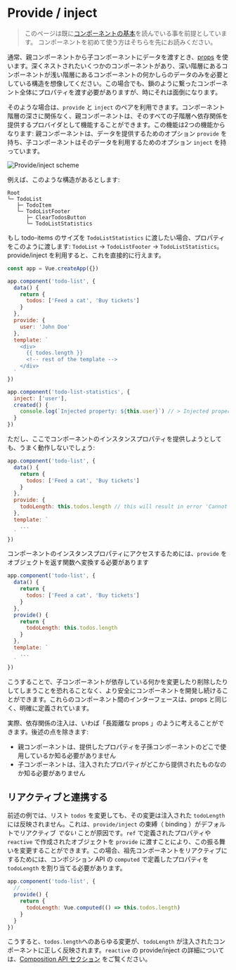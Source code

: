 # Provide / inject

> このページは既に[コンポーネントの基本](component-basics.md)を読んでいる事を前提としています。 コンポーネントを初めて使う方はそちらを先にお読みください。

通常、親コンポーネントから子コンポーネントにデータを渡すとき、[props](component-props.md) を使います。深くネストされたいくつかのコンポーネントがあり、深い階層にあるコンポーネントが浅い階層にあるコンポーネントの何かしらのデータのみを必要としている構造を想像してください。この場合でも、鎖のように繋ったコンポーネント全体にプロパティを渡す必要がありますが、時にそれは面倒になります。

そのような場合は、`provide` と `inject` のペアを利用できます。コンポーネント階層の深さに関係なく、親コンポーネントは、そのすべての子階層へ依存関係を提供するプロバイダとして機能することができます。この機能は2つの機能からなります:
親コンポーネントは、データを提供するためのオプション `provide` を持ち、子コンポーネントはそのデータを利用するためのオプション `inject` を持っています。

![Provide/inject scheme](/images/components_provide.png)

例えば、このような構造があるとします:

```
Root
└─ TodoList
   ├─ TodoItem
   └─ TodoListFooter
      ├─ ClearTodosButton
      └─ TodoListStatistics
```

もし todo-items のサイズを `TodoListStatistics` に渡したい場合、プロパティをこのように渡します: `TodoList` → `TodoListFooter` → `TodoListStatistics`。provide/inject を利用すると、これを直接的に行えます。

```js
const app = Vue.createApp({})

app.component('todo-list', {
  data() {
    return {
      todos: ['Feed a cat', 'Buy tickets']
    }
  },
  provide: {
    user: 'John Doe'
  },
  template: `
    <div>
      {{ todos.length }}
      <!-- rest of the template -->
    </div>
  `
})

app.component('todo-list-statistics', {
  inject: ['user'],
  created() {
    console.log(`Injected property: ${this.user}`) // > Injected property: John Doe
  }
})
```

ただし、ここでコンポーネントのインスタンスプロパティを提供しようとしても、うまく動作しないでしょう:

```js
app.component('todo-list', {
  data() {
    return {
      todos: ['Feed a cat', 'Buy tickets']
    }
  },
  provide: {
    todoLength: this.todos.length // this will result in error 'Cannot read property 'length' of undefined`
  },
  template: `
    ...
  `
})
```

コンポーネントのインスタンスプロパティにアクセスするためには、`provide` をオブジェクトを返す関数へ変換する必要があります

```js
app.component('todo-list', {
  data() {
    return {
      todos: ['Feed a cat', 'Buy tickets']
    }
  },
  provide() {
    return {
      todoLength: this.todos.length
    }
  },
  template: `
    ...
  `
})
```

こうすることで、子コンポーネントが依存している何かを変更したり削除したりしてしまうことを恐れることなく、より安全にコンポーネントを開発し続けることができます。これらのコンポーネント間のインターフェースは、props と同じく、明確に定義されています。

実際、依存関係の注入は、いわば「長距離な props 」のように考えることができます。後述の点を除きます:

- 親コンポーネントは、提供したプロパティを子孫コンポーネントのどこで使用しているか知る必要がありません
- 子コンポーネントは、注入されたプロパティがどこから提供されたものなのか知る必要がありません

## リアクティブと連携する

前述の例では、リスト `todos` を変更しても、その変更は注入された `todoLength` には反映されません。これは、`provide/inject` の束縛（ binding ）がデフォルトでリアクティブ _でない_ ことが原因です。`ref` で定義されたプロパティや `reactive` で作成されたオブジェクトを `provide` に渡すことにより、この振る舞いを変更することができます。この場合、祖先コンポーネントをリアクティブにするためには、コンポジション API の `computed` で定義したプロパティを `todoLength` を割り当てる必要があります。

```js
app.component('todo-list', {
  // ...
  provide() {
    return {
      todoLength: Vue.computed(() => this.todos.length)
    }
  }
})
```

こうすると、`todos.length`へのあらゆる変更が、`todoLength` が注入されたコンポーネントに正しく反映されます。`reactive` の provide/inject の詳細については、[Composition API セクション](composition-api-provide-inject.html#injection-reactivity) をご覧ください。
